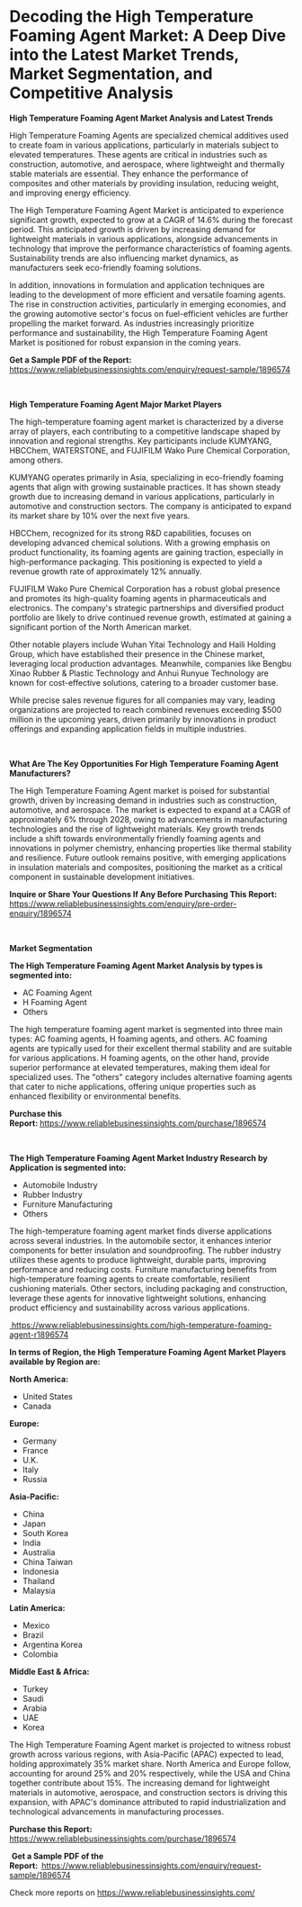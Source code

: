 <p><h1>Decoding the High Temperature Foaming Agent Market: A Deep Dive into the Latest Market Trends, Market Segmentation, and Competitive Analysis</h1></p><p><strong>High Temperature Foaming Agent Market Analysis and Latest Trends</strong></p>
<p><p>High Temperature Foaming Agents are specialized chemical additives used to create foam in various applications, particularly in materials subject to elevated temperatures. These agents are critical in industries such as construction, automotive, and aerospace, where lightweight and thermally stable materials are essential. They enhance the performance of composites and other materials by providing insulation, reducing weight, and improving energy efficiency.</p><p>The High Temperature Foaming Agent Market is anticipated to experience significant growth, expected to grow at a CAGR of 14.6% during the forecast period. This anticipated growth is driven by increasing demand for lightweight materials in various applications, alongside advancements in technology that improve the performance characteristics of foaming agents. Sustainability trends are also influencing market dynamics, as manufacturers seek eco-friendly foaming solutions.</p><p>In addition, innovations in formulation and application techniques are leading to the development of more efficient and versatile foaming agents. The rise in construction activities, particularly in emerging economies, and the growing automotive sector's focus on fuel-efficient vehicles are further propelling the market forward. As industries increasingly prioritize performance and sustainability, the High Temperature Foaming Agent Market is positioned for robust expansion in the coming years.</p></p>
<p><strong>Get a Sample PDF of the Report:&nbsp;</strong> <a href="https://www.reliablebusinessinsights.com/enquiry/request-sample/1896574?utm_campaign=3276&utm_medium=2&utm_source=Github&utm_content=ia&utm_term=02042025&utm_id=high-temperature-foaming-agent">https://www.reliablebusinessinsights.com/enquiry/request-sample/1896574</a></p>
<p>&nbsp;</p>
<p><strong>High Temperature Foaming Agent Major Market Players</strong></p>
<p><p>The high-temperature foaming agent market is characterized by a diverse array of players, each contributing to a competitive landscape shaped by innovation and regional strengths. Key participants include KUMYANG, HBCChem, WATERSTONE, and FUJIFILM Wako Pure Chemical Corporation, among others.</p><p>KUMYANG operates primarily in Asia, specializing in eco-friendly foaming agents that align with growing sustainable practices. It has shown steady growth due to increasing demand in various applications, particularly in automotive and construction sectors. The company is anticipated to expand its market share by 10% over the next five years.</p><p>HBCChem, recognized for its strong R&D capabilities, focuses on developing advanced chemical solutions. With a growing emphasis on product functionality, its foaming agents are gaining traction, especially in high-performance packaging. This positioning is expected to yield a revenue growth rate of approximately 12% annually.</p><p>FUJIFILM Wako Pure Chemical Corporation has a robust global presence and promotes its high-quality foaming agents in pharmaceuticals and electronics. The company's strategic partnerships and diversified product portfolio are likely to drive continued revenue growth, estimated at gaining a significant portion of the North American market.</p><p>Other notable players include Wuhan Yitai Technology and Haili Holding Group, which have established their presence in the Chinese market, leveraging local production advantages. Meanwhile, companies like Bengbu Xinao Rubber & Plastic Technology and Anhui Runyue Technology are known for cost-effective solutions, catering to a broader customer base.</p><p>While precise sales revenue figures for all companies may vary, leading organizations are projected to reach combined revenues exceeding $500 million in the upcoming years, driven primarily by innovations in product offerings and expanding application fields in multiple industries.</p></p>
<p>&nbsp;</p>
<p><strong>What Are The Key Opportunities For High Temperature Foaming Agent Manufacturers?</strong></p>
<p><p>The High Temperature Foaming Agent market is poised for substantial growth, driven by increasing demand in industries such as construction, automotive, and aerospace. The market is expected to expand at a CAGR of approximately 6% through 2028, owing to advancements in manufacturing technologies and the rise of lightweight materials. Key growth trends include a shift towards environmentally friendly foaming agents and innovations in polymer chemistry, enhancing properties like thermal stability and resilience. Future outlook remains positive, with emerging applications in insulation materials and composites, positioning the market as a critical component in sustainable development initiatives.</p></p>
<p><strong>Inquire or Share Your Questions If Any Before Purchasing This Report:</strong> <a href="https://www.reliablebusinessinsights.com/enquiry/pre-order-enquiry/1896574?utm_campaign=3276&utm_medium=2&utm_source=Github&utm_content=ia&utm_term=02042025&utm_id=high-temperature-foaming-agent">https://www.reliablebusinessinsights.com/enquiry/pre-order-enquiry/1896574</a></p>
<p>&nbsp;</p>
<p><strong>Market Segmentation</strong></p>
<p><strong>The High Temperature Foaming Agent Market Analysis by types is segmented into:</strong></p>
<p><ul><li>AC Foaming Agent</li><li>H Foaming Agent</li><li>Others</li></ul></p>
<p><p>The high temperature foaming agent market is segmented into three main types: AC foaming agents, H foaming agents, and others. AC foaming agents are typically used for their excellent thermal stability and are suitable for various applications. H foaming agents, on the other hand, provide superior performance at elevated temperatures, making them ideal for specialized uses. The "others" category includes alternative foaming agents that cater to niche applications, offering unique properties such as enhanced flexibility or environmental benefits.</p></p>
<p><strong>Purchase this Report:&nbsp;</strong><a href="https://www.reliablebusinessinsights.com/purchase/1896574?utm_campaign=3276&utm_medium=2&utm_source=Github&utm_content=ia&utm_term=02042025&utm_id=high-temperature-foaming-agent">https://www.reliablebusinessinsights.com/purchase/1896574</a></p>
<p>&nbsp;</p>
<p><strong>The High Temperature Foaming Agent Market Industry Research by Application is segmented into:</strong></p>
<p><ul><li>Automobile Industry</li><li>Rubber Industry</li><li>Furniture Manufacturing</li><li>Others</li></ul></p>
<p><p>The high-temperature foaming agent market finds diverse applications across several industries. In the automobile sector, it enhances interior components for better insulation and soundproofing. The rubber industry utilizes these agents to produce lightweight, durable parts, improving performance and reducing costs. Furniture manufacturing benefits from high-temperature foaming agents to create comfortable, resilient cushioning materials. Other sectors, including packaging and construction, leverage these agents for innovative lightweight solutions, enhancing product efficiency and sustainability across various applications.</p></p>
<p><a href="https://www.reliablebusinessinsights.com/high-temperature-foaming-agent-r1896574?utm_campaign=3276&utm_medium=2&utm_source=Github&utm_content=ia&utm_term=02042025&utm_id=high-temperature-foaming-agent">&nbsp;https://www.reliablebusinessinsights.com/high-temperature-foaming-agent-r1896574</a></p>
<p><strong>In terms of Region, the High Temperature Foaming Agent Market Players available by Region are:</strong></p>
<p>
    <p> <strong> North America: </strong>
        <ul>
            <li>United States</li>
            <li>Canada</li>
        </ul>
        </p> 
    <p> <strong> Europe: </strong>
        <ul>
            <li>Germany</li>
            <li>France</li>
            <li>U.K.</li>
            <li>Italy</li>
            <li>Russia</li>
        </ul>
        </p> 
    <p> <strong> Asia-Pacific: </strong>
        <ul>
            <li>China</li>
            <li>Japan</li>
            <li>South Korea</li>
            <li>India</li>
            <li>Australia</li>
            <li>China Taiwan</li>
            <li>Indonesia</li>
            <li>Thailand</li>
            <li>Malaysia</li>
        </ul>
        </p> 
    <p> <strong> Latin America: </strong>
        <ul>
            <li>Mexico</li>
            <li>Brazil</li>
            <li>Argentina Korea</li>
            <li>Colombia</li>
        </ul>
        </p> 
    <p> <strong> Middle East & Africa: </strong>
        <ul>
            <li>Turkey</li>
            <li>Saudi</li>
            <li>Arabia</li>
            <li>UAE</li>
            <li>Korea</li>
        </ul>
    </p>
    </p>
<p><p>The High Temperature Foaming Agent market is projected to witness robust growth across various regions, with Asia-Pacific (APAC) expected to lead, holding approximately 35% market share. North America and Europe follow, accounting for around 25% and 20% respectively, while the USA and China together contribute about 15%. The increasing demand for lightweight materials in automotive, aerospace, and construction sectors is driving this expansion, with APAC's dominance attributed to rapid industrialization and technological advancements in manufacturing processes.</p></p>
<p><strong>Purchase this Report: </strong><a href="https://www.reliablebusinessinsights.com/purchase/1896574?utm_campaign=3276&utm_medium=2&utm_source=Github&utm_content=ia&utm_term=02042025&utm_id=high-temperature-foaming-agent">https://www.reliablebusinessinsights.com/purchase/1896574</a></p>
<p>&nbsp;<strong>Get a Sample PDF of the Report:&nbsp;&nbsp;</strong><a href="https://www.reliablebusinessinsights.com/enquiry/request-sample/1896574?utm_campaign=3276&utm_medium=2&utm_source=Github&utm_content=ia&utm_term=02042025&utm_id=high-temperature-foaming-agent">https://www.reliablebusinessinsights.com/enquiry/request-sample/1896574</a></p>
<p><strong></strong></p>
<p>Check more reports on <a href="https://www.reliablebusinessinsights.com/?utm_campaign=3276&utm_medium=2&utm_source=Github&utm_content=ia&utm_term=02042025&utm_id=high-temperature-foaming-agent">https://www.reliablebusinessinsights.com/</a></p>